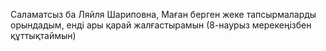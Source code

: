 Саламатсыз ба Ляйля Шариповна, 
Маған берген жеке тапсырмаларды орындадым, енді ары қарай жалғастырамын
(8-наурыз мерекеңізбен құттықтаймын)
